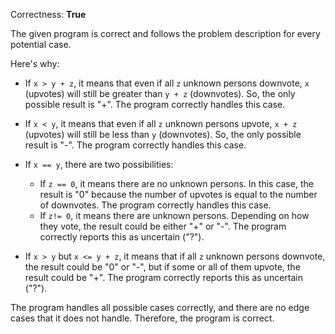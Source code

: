 Correctness: **True**

The given program is correct and follows the problem description for every potential case. 

Here's why:

- If `x > y + z`, it means that even if all `z` unknown persons downvote, `x` (upvotes) will still be greater than `y + z` (downvotes). So, the only possible result is "+". The program correctly handles this case.

- If `x < y`, it means that even if all `z` unknown persons upvote, `x + z` (upvotes) will still be less than `y` (downvotes). So, the only possible result is "-". The program correctly handles this case.

- If `x == y`, there are two possibilities:
  - If `z == 0`, it means there are no unknown persons. In this case, the result is "0" because the number of upvotes is equal to the number of downvotes. The program correctly handles this case.
  - If `z!= 0`, it means there are unknown persons. Depending on how they vote, the result could be either "+" or "-". The program correctly reports this as uncertain ("?").

- If `x > y` but `x <= y + z`, it means that if all `z` unknown persons downvote, the result could be "0" or "-", but if some or all of them upvote, the result could be "+". The program correctly reports this as uncertain ("?").

The program handles all possible cases correctly, and there are no edge cases that it does not handle. Therefore, the program is correct.